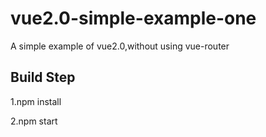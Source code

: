 # vue2.0-simple-example-one
A simple example of vue2.0,without using vue-router  

Build Step 
-
1.npm install  

2.npm start
